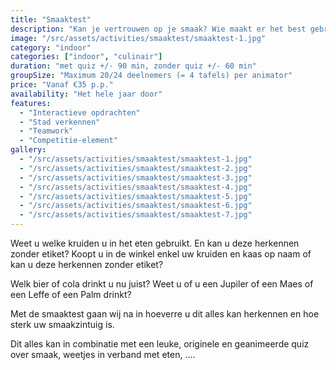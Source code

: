 ```yaml
---
title: "Smaaktest"
description: "Kan je vertrouwen op je smaak? Wie maakt er het best gebruik van smaak-, geur-, tastzin. Wie heeft er de meeste kennis van bier, cola, kaas, kruiden, …"
image: "/src/assets/activities/smaaktest/smaaktest-1.jpg"
category: "indoor"
categories: ["indoor", "culinair"]
duration: "met quiz +/- 90 min, zonder quiz +/- 60 min"
groupSize: "Maximum 20/24 deelnemers (= 4 tafels) per animator"
price: "Vanaf €35 p.p."
availability: "Het hele jaar door"
features:
  - "Interactieve opdrachten"
  - "Stad verkennen"
  - "Teamwork"
  - "Competitie-element"
gallery:
  - "/src/assets/activities/smaaktest/smaaktest-1.jpg"
  - "/src/assets/activities/smaaktest/smaaktest-2.jpg"
  - "/src/assets/activities/smaaktest/smaaktest-3.jpg"
  - "/src/assets/activities/smaaktest/smaaktest-4.jpg"
  - "/src/assets/activities/smaaktest/smaaktest-5.jpg"
  - "/src/assets/activities/smaaktest/smaaktest-6.jpg"
  - "/src/assets/activities/smaaktest/smaaktest-7.jpg"
---
```


Weet u welke kruiden u in het eten gebruikt. En kan u deze herkennen zonder etiket?
Koopt u in de winkel enkel uw kruiden en kaas op naam of kan u deze herkennen zonder etiket?

Welk bier of cola drinkt u nu juist? Weet u of u een Jupiler of een Maes of een Leffe of een Palm drinkt?

Met de smaaktest gaan wij na in hoeverre u dit alles kan herkennen en hoe sterk uw smaakzintuig is.

Dit alles kan in combinatie met een leuke, originele en geanimeerde quiz over smaak, weetjes in verband met eten, ….
